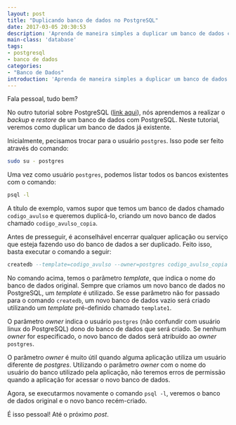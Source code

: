 ```yaml
---
layout: post
title: "Duplicando banco de dados no PostgreSQL"
date: 2017-03-05 20:30:53
description: 'Aprenda de maneira simples a duplicar um banco de dados com PostgreSQL.'
main-class: 'database'
tags:
- postgresql
- banco de dados
categories:
- "Banco de Dados"
introduction: 'Aprenda de maneira simples a duplicar um banco de dados com PostgreSQL.'
---
```


Fala pessoal, tudo bem?

No outro tutorial sobre PostgreSQL ([link aqui](backup-e-restore-de-um-banco-de-dados-postgresql.html)), nós aprendemos a realizar o *backup* e *restore* de um banco de dados com PostgreSQL. Neste tutorial, veremos como duplicar um banco de dados já existente.

Inicialmente, pecisamos trocar para o usuário `postgres`. Isso pode ser feito através do comando:

```bash
sudo su - postgres
```

Uma vez como usuário `postgres`, podemos listar todos os bancos existentes com o comando:

```bash
psql -l
```

A título de exemplo, vamos supor que temos um banco de dados chamado `codigo_avulso` e queremos duplicá-lo, criando um novo banco de dados chamado `codigo_avulso_copia`.

Antes de presseguir, é aconselhável encerrar qualquer aplicação ou serviço que esteja fazendo uso do banco de dados a ser duplicado. Feito isso, basta executar o comando a seguir:

```sql
createdb --template=codigo_avulso --owner=postgres codigo_avulso_copia
```

No comando acima, temos o parâmetro *template*, que indica o nome do banco de dados original. Sempre que criamos um novo banco de dados no PostgreSQL, um *template* é utilizado. Se esse parâmetro não for passado para o comando `createdb`, um novo banco de dados vazio será criado utilizando um *template* pré-definido chamado `template1`.


O parâmetro *owner* indica o usuário `postgres` (não confundir com usuário linux do PostgreSQL) dono do banco de dados que será criado. Se nenhum *owner* for especificado, o novo banco de dados será atribuído ao *owner* `postgres`.

O parâmetro *owner* é muito útil quando alguma aplicação utiliza um usuário diferente de *postgres*. Utilizando o parâmetro *owner* com o nome do usuário do banco utilizado pela aplicação, não teremos erros de permissão quando a aplicação for acessar o novo banco de dados.

Agora, se executarmos novamente o comando `psql -l`, veremos o banco de dados original e o novo banco recém-criado.

É isso pessoal! Até o próximo *post*.
